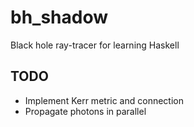 bh_shadow
=========

Black hole ray-tracer for learning Haskell

## TODO
* Implement Kerr metric and connection
* Propagate photons in parallel
